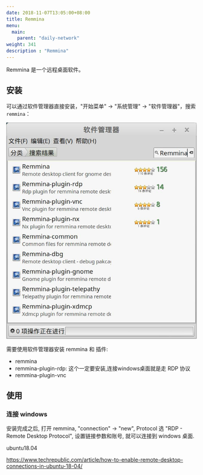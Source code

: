 ```yaml
---
date: 2018-11-07T13:05:00+08:00
title: Remmina
menu:
  main:
    parent: "daily-network"
weight: 341
description : "Remmina"
---
```


Remmina 是一个远程桌面软件。

## 安装

可以通过软件管理器直接安装，"开始菜单" -> "系统管理" -> "软件管理器"，搜索 `remmina`：

![](images/remmina_search.jpg)

需要使用软件管理器安装 remmina 和 插件:

- remmina
- remmina-plugin-rdp: 这个一定要安装,连接windows桌面就是走 RDP 协议
- remmina-plugin-vnc

## 使用

### 连接 windows

安装完成之后, 打开 remmina, "connection" -> "new", Protocol 选 "RDP - Remote Desktop Protocol", 设置链接参数和账号, 就可以连接到 windows 桌面.

ubuntu18.04

https://www.techrepublic.com/article/how-to-enable-remote-desktop-connections-in-ubuntu-18-04/